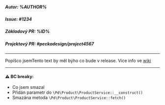 ##### Autor: %AUTHOR%

##### Issue: #1234

##### Základový PR: %ID%

##### Projektový PR: #peckadesign/project4567

***

Popíšco jsemTento text by měl býho co bude v release. Více info ve [wiki](https://github.com/peckadesign/pdproject5/wiki/Jak-na-PR)

***

#### :warning: **BC breaky:**
- Co jsem smazal
- Přidán parametr do `\Pd\Product\ProductService::__construct()`
- Smazána metoda `\Pd\Product\ProductService::fetch()`